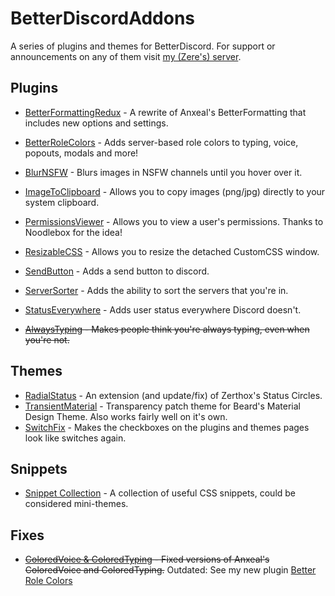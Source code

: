 # BetterDiscordAddons
A series of plugins and themes for BetterDiscord. For support or announcements on any of them visit [my (Zere's) server](http://discord.zackrauen.com/).

## Plugins
 - [BetterFormattingRedux](https://github.com/rauenzi/BetterDiscordAddons/tree/master/Plugins/BetterFormattingRedux) - A rewrite of Anxeal's BetterFormatting that includes new options and settings.
 - [BetterRoleColors](https://github.com/rauenzi/BetterDiscordAddons/tree/master/Plugins/BetterRoleColors) - Adds server-based role colors to typing, voice, popouts, modals and more!
 - [BlurNSFW](https://github.com/rauenzi/BetterDiscordAddons/tree/master/Plugins/BlurNSFW) - Blurs images in NSFW channels until you hover over it.
 - [ImageToClipboard](https://github.com/rauenzi/BetterDiscordAddons/tree/master/Plugins/ImageToClipboard) - Allows you to copy images (png/jpg) directly to your system clipboard.
 - [PermissionsViewer](https://github.com/rauenzi/BetterDiscordAddons/tree/master/Plugins/PermissionsViewer) - Allows you to view a user's permissions. Thanks to Noodlebox for the idea!
 - [ResizableCSS](https://github.com/rauenzi/BetterDiscordAddons/tree/master/Plugins/ResizableCSS) - Allows you to resize the detached CustomCSS window.
 - [SendButton](https://github.com/rauenzi/BetterDiscordAddons/tree/master/Plugins/SendButton) - Adds a send button to discord.
 - [ServerSorter](https://github.com/rauenzi/BetterDiscordAddons/tree/master/Plugins/ServerSorter) - Adds the ability to sort the servers that you're in.
 - [StatusEverywhere](https://github.com/rauenzi/BetterDiscordAddons/tree/master/Plugins/StatusEverywhere) - Adds user status everywhere Discord doesn't.

 - ~~[AlwaysTyping](https://github.com/rauenzi/BetterDiscordAddons/tree/master/Plugins/AlwaysTyping) - Makes people think you're always typing, even when you're not.~~
 
## Themes
 - [RadialStatus](https://github.com/rauenzi/BetterDiscordAddons/tree/master/Themes/RadialStatus) - An extension (and update/fix) of Zerthox's Status Circles.
 - [TransientMaterial](https://github.com/rauenzi/BetterDiscordAddons/tree/master/Themes/TransientMaterial) - Transparency patch theme for Beard's Material Design Theme. Also works fairly well on it's own.
 - [SwitchFix](https://github.com/rauenzi/BetterDiscordAddons/tree/master/Themes/SwitchFix) - Makes the checkboxes on the plugins and themes pages look like switches again.
 
## Snippets
 - [Snippet Collection](https://github.com/rauenzi/BetterDiscordAddons/tree/master/Themes/Snippets) - A collection of useful CSS snippets, could be considered mini-themes.
 
## Fixes
 - ~~[ColoredVoice & ColoredTyping](https://github.com/rauenzi/BetterDiscordAddons/tree/master/Plugins/ColoredStuff) - Fixed versions of Anxeal's ColoredVoice and ColoredTyping.~~ Outdated: See my new plugin [Better Role Colors](https://github.com/rauenzi/BetterDiscordAddons/tree/master/Plugins/BetterRoleColors)